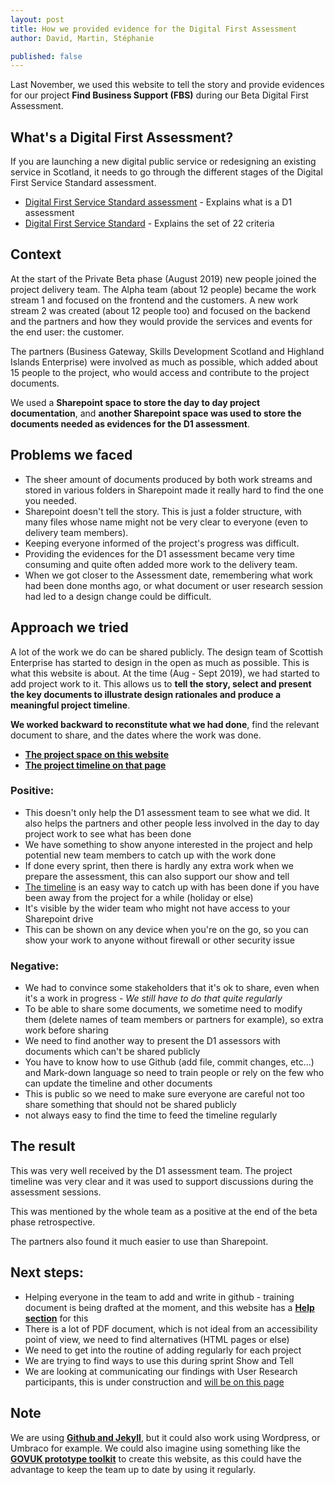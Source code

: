 ```yaml
---
layout: post
title: How we provided evidence for the Digital First Assessment
author: David, Martin, Stéphanie

published: false
---
```


Last November, we used this website to tell the story and provide evidences for our project **Find Business Support (FBS)** during our Beta Digital First Assessment.

<!--more-->

## What's a Digital First Assessment?

If you are launching a new digital public service or redesigning an existing service in Scotland, it needs to go through the different stages of the Digital First Service Standard assessment.
- [Digital First Service Standard assessment](https://resources.mygov.scot/standards/where-to-start/) -  Explains what is a D1 assessment
- [Digital First Service Standard](https://resources.mygov.scot/standards/digital-first/#criteria) - Explains the set of 22 criteria

## Context

At the start of the Private Beta phase (August 2019) new people joined the project delivery team. The Alpha team (about 12 people) became the work stream 1 and focused on the frontend and the customers. 
A new work stream 2 was created (about 12 people too) and focused on the backend and the partners and how they would provide the services and events for the end user: the customer.

The partners (Business Gateway, Skills Development Scotland and Highland Islands Enterprise) were involved as much as possible, which added about 15 people to the project, who would access and contribute to the project documents.

We used a **Sharepoint space to store the day to day project documentation**, and **another Sharepoint space was used to store the documents needed as evidences for the D1 assessment**.

## Problems we faced

- The sheer amount of documents produced by both work streams and stored in various folders in Sharepoint made it really hard to find the one you needed.
- Sharepoint doesn't tell the story. This is just a folder structure, with many files whose name might not be very clear to everyone (even to delivery team members).
- Keeping everyone informed of the project's progress was difficult.
- Providing the evidences for the D1 assessment became very time consuming and quite often added more work to the delivery team.
- When we got closer to the Assessment date, remembering what work had been done months ago, or what document or user research session had led to a design change could be difficult. 

## Approach we tried

A lot of the work we do can be shared publicly. The design team of Scottish Enterprise has started to design in the open as much as possible. This is what this website is about. At the time (Aug - Sept 2019), we had started to add project work to it.
This allows us to **tell the story, select and present the key documents to illustrate design rationales and produce a meaningful project timeline**.

**We worked backward to reconstitute what we had done**, find the relevant document to share, and the dates where the work was done.

- [**The project space on this website**](https://scotentsd.github.io/sep/index.html)
- [**The project timeline on that page**](https://scotentsd.github.io/sep/timeline/) 


### Positive:
- This doesn't only help the D1 assessment team to see what we did. It also helps the partners and other people less involved in the day to day project work to see what has been done
- We have something to show anyone interested in the project and help potential new team members to catch up with the work done
- If done every sprint, then there is hardly any extra work when we prepare the assessment, this can also support our show and tell
- [The timeline](https://scotentsd.github.io/sep/timeline/) is an easy way to catch up with has been done if you have been away from the project for a while (holiday or else)
- It's visible by the wider team who might not have access to your Sharepoint drive
- This can be shown on any device when you're on the go, so you can show your work to anyone without firewall or other security issue 


### Negative:
- We had to convince some stakeholders that it's ok to share, even when it's a work in progress - _We still have to do that quite regularly_
- To be able to share some documents, we sometime need to modify them (delete names of team members or partners for example), so extra work before sharing
- We need to find another way to present the D1 assessors with documents which can't be shared publicly
- You have to know how to use Github (add file, commit changes, etc...) and Mark-down language so need to train people or rely on the few who can update the timeline and other documents 
- This is public so we need to make sure everyone are careful not too share something that should not be shared publicly
- not always easy to find the time to feed the timeline regularly


## The result
This was very well received by the D1 assessment team. The project timeline was very clear and it was used to support discussions during the assessment sessions. 

This was mentioned by the whole team as a positive at the end of the beta phase retrospective.

The partners also found it much easier to use than Sharepoint.


## Next steps:
- Helping everyone in the team to add and write in github - training document is being drafted at the moment, and this website has a [**Help section**](https://scotentsd.github.io/help/) for this
- There is a lot of PDF document, which is not ideal from an accessibility point of view, we need to find alternatives (HTML pages or else)
- We need to get into the routine of adding regularly for each project
- We are trying to find ways to use this during sprint Show and Tell
- We are looking at communicating our findings with User Research participants, this is under construction and [will be on this page](https://scotentsd.github.io/feedback/)

## Note
We are using [**Github and Jekyll**](https://scotentsd.github.io/resources/), but it could also work using Wordpress, or Umbraco for example. We could also imagine using something like the [**GOVUK prototype toolkit**](https://govuk-prototype-kit.herokuapp.com/docs/install) to create this website, as this could have the advantage to keep the team up to date by using it regularly. 


